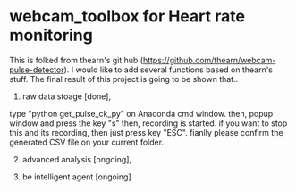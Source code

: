 # webcam_toolbox for Heart rate monitoring

This is folked from thearn's git hub (https://github.com/thearn/webcam-pulse-detector).
I would like to add several functions based on thearn's stuff.
The final result of this project is going to be shown that..
1. raw data stoage [done], 

type "python get_pulse_ck_py" on Anaconda cmd window. then,
popup window and press the key "s" then, recording is started.
if you want to stop this and its recording, then just press key "ESC".
fianlly please confirm the generated CSV file on your current folder.
   
2. advanced analysis [ongoing],
   
3. be intelligent agent [ongoing]
